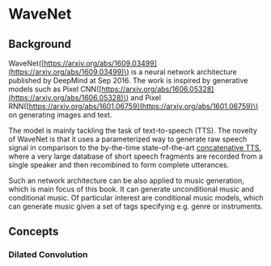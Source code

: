 # WaveNet

## Background

WaveNet\([https://arxiv.org/abs/1609.03499](https://arxiv.org/abs/1609.03499)\) is a neural network architecture published by DeepMind at Sep 2016. The work is inspired by generative models such as  Pixel CNN\([https://arxiv.org/abs/1606.05328](https://arxiv.org/abs/1606.05328)\) and Pixel RNN\([https://arxiv.org/abs/1601.06759](https://arxiv.org/abs/1601.06759)\) on generating images and text.

The model is mainly tackling the task of text-to-speech \(TTS\). The novelty of WaveNet is that it uses a parameterized way to generate raw speech signal in comparison to the by-the-time state-of-the-art [concatenative TTS](https://scholar.google.com/citations?view_op=view_citation&hl=en&user=Es-YRKMAAAAJ&citation_for_view=Es-YRKMAAAAJ:u5HHmVD_uO8C), where a very large database of short speech fragments are recorded from a single speaker and then recombined to form complete utterances.  

Such an network architecture can be also applied to music generation, which is main focus of this book. It can generate unconditional music and conditional music. Of particular interest are conditional music models, which can generate music given a set of tags specifying e.g. genre or instruments. 

## Concepts

### Dilated Convolution


